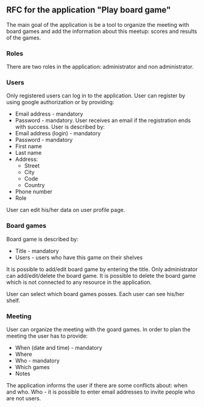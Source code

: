 ## RFC for the application "Play board game"
The main goal of the application is be a tool to organize the meeting with board games and add the information about this meetup: scores and results of the games.

### Roles
There are two roles in the application: administrator and non administrator.

### Users
Only registered users can log in to the application. User can register by using google authorization or by providing:
* Email address - mandatory
* Password - mandatory.
User receives an email if the registration ends with success.
User is described by:
* Email address (login) - mandatory
* Password - mandatory
* First name
* Last name
* Address:
  * Street
  * City
  * Code
  * Country
* Phone number
* Role

User can edit his/her data on user profile page.

### Board games
Board game is described by:
* Title - mandatory
* Users - users who have this game on their shelves 

It is possible to add/edit board game by entering the title. Only administrator can add/edit/delete the board game. It is possible to delete the board game which is not connected to any resource in the application.

User can select which board games posses. Each user can see his/her shelf.

### Meeting
User can organize the meeting with the goard games. In order to plan the meeting the user has to provide:
* When (date and time) - mandatory
* Where
* Who - mandatory
* Which games
* Notes

The application informs the user if there are some conflicts about: when and who.
Who - it is possible to enter email addresses to invite people who are not users.
